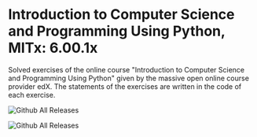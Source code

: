 # Introduction to Computer Science and Programming Using Python, MITx: 6.00.1x
Solved exercises of the online course "Introduction to Computer Science and Programming Using Python" given by the massive open online course provider edX. 
The statements of the exercises are written in the code of each exercise.


![Github All Releases](https://img.shields.io/github/downloads/Xabo-RB/Introduction-to-Computer-Science-and-Programming-Using-Python/total?style=social)


![Github All Releases](https://img.shields.io/github/repo-size/Xabo-RB/Introduction-to-Computer-Science-and-Programming-Using-Python)
